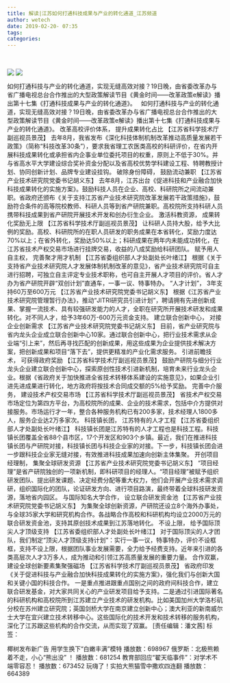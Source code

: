 ```yaml
---
title: 解读|江苏如何打通科技成果与产业的转化通道_江苏频道
author: wetech
date: 2019-02-20- 07:35
tags: 
categories: 
---
```

 
<!-- more -->
                
<img align="center" border="0" src="http://p0.ifengimg.com/a/2019_08/ddc91a9416c7915_size46_w400_h155.jpg" />
                
<img align="center" border="0" src="http://p2.ifengimg.com/a/2016/0810/204c433878d5cf9size1_w16_h16.png" />
            
如何打通科技与产业的转化通道，实现无缝高效对接？19日晚，由省委改革办与省广播电视总台合作推出的大型政策解读节目《黄金时间——改革政策e解读》播出第十七集《打通科技成果与产业的转化通道》。
 
如何打通科技与产业的转化通道，实现无缝高效对接？19日晚，由省委改革办与省广播电视总台合作推出的大型政策解读节目《黄金时间——改革政策e解读》播出第十七集《打通科技成果与产业的转化通道》。
改革高校评价体系，
提升成果转化占比
【江苏省科学技术厅副巡视员景茂】 去年8月，我省发布《深化科技体制机制改革推动高质量发展若干政策》（简称“科技改革30条”），要求我省理工农医类高校的科研评价，在省内开展科技成果转化或承担省内企事业单位委托项目的权重，原则上不低于30%。并与省高水平大学建设综合奖补资金分配以及省高校优势学科建设工程、特聘教授计划、协同创新计划、品牌专业建设挂钩。
破除身份障碍，
鼓励流动兼职
【江苏省产业技术研究院党委书记胡义东】 去年8月，江苏出台《促进科技和产业融合加快科技成果转化的实施方案》。鼓励科技人员在企业、高校、科研院所之间流动兼职。省政府还颁布《关于支持江苏省产业技术研究院改革发展若干政策措施》，鼓励符合条件的高等院校教师、科研人员等到省产研院兼职。高校院所支持科研人员携带科技成果到省产研院开展技术开发和创办衍生企业。
激活科教资源，
成果转化奖励无上限
【江苏省科学技术厅副巡视员景茂】 让科研人员持大股，给予大比例的奖励。高校、科研院所的在职人员研发的职务成果在本省转化，奖励力度达70%以上；在省外转化，奖励达50%以上；科研成果在两年内未能成功转化，在江苏省技术产权交易市场进行挂牌交易，收益的八成奖励给科研团队。
赋予用人自主权，
完善聚才用才机制
【江苏省委组织部人才处副处长叶绪江】 根据《关于支持省产业技术研究院人才发展体制机制改革的意见》，省产业技术研究院可自主进行招聘，可独立自主评定专业技术职称，也可自主开展人才项目的评价。省人才办为省产研院开辟“双创计划”直通车，一事一议、特事特办。
“人才计划”，
3年支持60万至600万元
【江苏省产业技术研究院党委书记胡义东】 根据《江苏省产业技术研究院管理暂行办法》，推动“JITRI研究员引进计划”，聘请拥有先进创新成果、掌握一流技术、具有较强研发能力的人才，全职在研究所开展技术研发和成果转化。对不同人才，给予3年60万-600万元资金支持。
建立联合创新中心，
对接企业创新需求
【江苏省产业技术研究院党委书记胡义东】 目前，省产业研究院与省内龙头企业成立联合创新中心10家。通过联合创新中心，把行业技术需求从企业端“引上来”，然后再寻找匹配的创新成果，用这些成果为企业提供技术解决方案，把创新成果和项目“落下去”，提供更精准的产业化需求服务。
引进前瞻技术，
可获得政府奖励
【江苏省科学技术厅副巡视员景茂】 鼓励产研院与细分行业龙头企业建立联合创新中心，探索原创性技术引进新机制，培育未来行业龙头企业。根据《省政府关于加快推进全省技术转移体系建设的实施意见》，如果企业引进先进成果进行转化，地方政府将按技术合同成交额的5%给予奖励。
完善中介服务，
建设技术产权交易市场
【江苏省科学技术厅副巡视员景茂】 省技术产权交易市场定位为第四方平台，为高校院所的成果、企业的技术需求，包括中介方提供对接服务。市场运行才一年，整合各种服务机构已有200多家，技术经理人1800多人，服务企业达2万多家次。
科技镇长团，
江苏特有的人才工程
【江苏省委组织部人才处副处长叶绪江】 科技镇长团是江苏特有的人才工程也是科技工程。科技镇长团覆盖全省88个县市区，17个开发区和903个乡镇。最近，我们在推进科技镇长团与产研院对接，科技镇长团与科技企业家的对接。下一步，科技镇长团会进一步跟科技企业家无缝对接，有效推进科技成果加速向创新主体集聚。
开创项目经理制，
集聚全球研发资源
【江苏省产业技术研究院党委书记胡义东】 “项目经理”是省产研院独创的一项新机制，即科研项目的经理人。“项目经理”被赋予组织研发团队、提出研发课题、决定经费分配等重大权力，他们会开展产业技术需求调研，组织国际化的团队，论证研发方向、进行项目路演，最终带着全球科技研发资源，落地省内园区。
与国际知名大学合作，
设立联合研发资金池
【江苏省产业技术研究院党委书记胡义东】 为集聚全球创新资源，产研院还设立8个海外办事处，与全球35家大学和研究机构合作。各战略合作高校和科研机构均设立2000万元的联合研发资金池，支持其原创技术成果到江苏落地转化。
不设上限，
给予国际顶尖人才顶级支持
【江苏省委组织部人才处副处长叶绪江】 对于国际顶尖的人才团队，我们制定“顶尖人才顶级支持计划”：实行一事一议，特事特办，评价不设框框，支持不设上限，根据团队事业发展需要，全力给予经费支持。近年来引进的各类高层次人才3万多人，成为推动和引领江苏高质量发展的重要力量。
合作双赢，
建设全球创新要素集聚强磁场
【江苏省科学技术厅副巡视员景茂】 省政府印发《关于促进科技与产业融合加快科技成果转化的实施方案》，强化我们与创新大国和关键小国的科技合作。
一是重点推进跟重点国别之间的政府间科技合作，建立联合研发基金，对大家共同关心的产业研发项目给予支持。二是通过引进国际著名的科研机构和高校院所到江苏建立产业技术的研发机构。比如美国加州大学洛杉矶分校在苏州建立研究院；英国剑桥大学在南京建立创新中心；澳大利亚的新南威尔士大学在宜兴建立技术转移中心。这些国际化的技术开发和技术转移的服务机构，深化了江苏跟这些机构的合作交流，从而实现了双赢。
[责任编辑：潘文茜]
标签：
 
 
 
 
             
椰树发布新广告 用学生换下“白嫩丰满”模特
播放数：698967
俄罗斯：北极熊赖着不走，小心“熊出没” ！
播放数：681254
教育部回应“翟天临事件”：对学术不端零容忍！
播放数：673452
玩嗨了！实拍大熊猫雪中撒欢四连翻
播放数：664389
